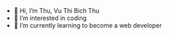 - 👋 Hi, I’m Thu, Vu Thi Bich Thu
- 👀 I’m interested in coding
- 🌱 I’m currently learning to become a web developer


<!---
ThuVuThiBich/ThuVuThiBich is a ✨ special ✨ repository because its `README.md` (this file) appears on your GitHub profile.
You can click the Preview link to take a look at your changes.
--->
